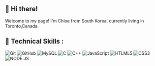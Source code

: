 <!--
**ChaeyoungPark1016/ChaeyoungPark1016** is a ✨ _special_ ✨ repository because its `README.md` (this file) appears on your GitHub profile.

Here are some ideas to get you started:

- 🔭 I’m currently working on ...
- 🌱 I’m currently learning ...
- 👯 I’m looking to collaborate on ...
- 🤔 I’m looking for help with ...
- 💬 Ask me about ...
- 📫 How to reach me: ...
- 😄 Pronouns: ...
- ⚡ Fun fact: ...

<h3> A little more about me :blush: </h3>
const Chlore = {
prononus: "she" | "her",
language: [Korean, English],
interests: :computer: :guitar: :tennis:
}

-->



## 👋 Hi there!
Welcome to my page!
I'm Chloe from South Korea, currently living in Toronto,Canada. 
</br>

## 💼 Technical Skills :
![Git](https://img.shields.io/badge/-Git-FF6347?style=for-the-badge&logo=git&logoColor=white)
![GitHub](https://img.shields.io/badge/-GitHub-black?style=for-the-badge&logo=github&logoColor=white)
![MySQL](https://img.shields.io/badge/-MySQL-4682B4?style=for-the-badge&logo=mysql&logoColor=ffffff)
![C](https://img.shields.io/badge/-C-A9A9A9?style=for-the-badge&logo=c&logoColor=ffffff)
![C++](https://img.shields.io/badge/-C++-1E90FF?style=for-the-badge&logo=c++&logoColor=ffffff)
![JavaScript](https://img.shields.io/badge/-javascript-FFD700?style=for-the-badge&logo=git&logoColor=white)
![HTLML5](https://img.shields.io/badge/-HTML5-FF4500?style=for-the-badge&logo=html5&logoColor=ffffff)
![CSS3](https://img.shields.io/badge/-CSS3-4682B4?style=for-the-badge&logo=css3&logoColor=ffffff)
![NODE.JS](https://img.shields.io/badge/-NODE.JS-228B22?style=for-the-badge&logo=node.js&logoColor=ffffff)
</br>

<!--
## 🤝 Connect with me :
<a href=”https://www.linkedin.com/in/chole1016/"><img align=”left” src=”https://raw.githubusercontent.com/ChaeyoungPark1016/ChaeyoungPark1016/main/images/linkedin.svg" alt=”Chaeyoung | LinkedIn” width=”21px”/></a>
</br>
💬 If you have any question/feedback, please do not hesitate to reach out to me!
-->

